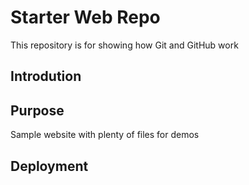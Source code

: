 # Starter Web Repo

This repository is for showing how Git and GitHub work

## Introdution

## Purpose

Sample website with plenty of files for demos

## Deployment